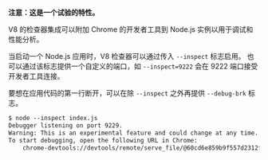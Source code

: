 
**注意：这是一个试验的特性。**

V8 的检查器集成可以附加 Chrome 的开发者工具到 Node.js 实例以用于调试和性能分析。

当启动一个 Node.js 应用时，V8 检查器可以通过传入 `--inspect` 标志启用。
也可以通过该标志提供一个自定义的端口，如 `--inspect=9222` 会在 9222 端口接受开发者工具连接。

要想在应用代码的第一行断开，可以在除 `--inspect` 之外再提供 `--debug-brk` 标志。

```txt
$ node --inspect index.js
Debugger listening on port 9229.
Warning: This is an experimental feature and could change at any time.
To start debugging, open the following URL in Chrome:
    chrome-devtools://devtools/remote/serve_file/@60cd6e859b9f557d2312f5bf532f6aec5f284980/inspector.html?experiments=true&v8only=true&ws=localhost:9229/node
```

